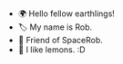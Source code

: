 - 🌍 Hello fellow earthlings!
- 🏷️ My name is Rob.
- 🤖 Friend of SpaceRob.
- 🍋 I like lemons. :D

<!---
SuperSpaceRob/SuperSpaceRob is a ✨ special ✨ repository because its `README.md` (this file) appears on your GitHub profile.
You can click the Preview link to take a look at your changes.
--->
